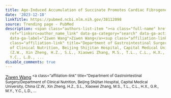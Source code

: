 ```yaml
---
title: Age-Induced Accumulation of Succinate Promotes Cardiac Fibrogenesis.
date: '2023-12-18'
linkTitle: https://pubmed.ncbi.nlm.nih.gov/38112098
source: Trending page - PubMed
description: <span class="authors-list-item "><a class="full-name" href="https://pubmed.ncbi.nlm.nih.gov/?term=Wang+Z&amp;cauthor_id=38112098"
  ref="linksrc=author_name_link" data-ga-category="search" data-ga-action="author_link"
  data-ga-label="Ziwen Wang">Ziwen Wang</a><sup class="affiliation-links"><span class="author-sup-separator">&nbsp;</span><a
  class="affiliation-link" title="Department of Gastrointestinal Surgery/Department
  of Clinical Nutrition, Beijing Shijitan Hospital, Capital Medical University, China
  (Z.W., Xin Zheng, H.Z., S.L., Xiaowei Zhang, M.S., T.L., C.L., H.X., G.R., M.Y.,
  Y.C., L.D., ...
disable_comments: true
---
```

<span class="authors-list-item "><a class="full-name" href="https://pubmed.ncbi.nlm.nih.gov/?term=Wang+Z&amp;cauthor_id=38112098" ref="linksrc=author_name_link" data-ga-category="search" data-ga-action="author_link" data-ga-label="Ziwen Wang">Ziwen Wang</a><sup class="affiliation-links"><span class="author-sup-separator">&nbsp;</span><a class="affiliation-link" title="Department of Gastrointestinal Surgery/Department of Clinical Nutrition, Beijing Shijitan Hospital, Capital Medical University, China (Z.W., Xin Zheng, H.Z., S.L., Xiaowei Zhang, M.S., T.L., C.L., H.X., G.R., M.Y., Y.C., L.D., ...